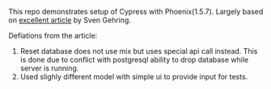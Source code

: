 This repo demonstrates setup of Cypress with Phoenix(1.5.7).
Largely based on [excellent article](https://medium.com/@svengehring/phoenix-end-to-end-testing-in-real-life-efdba3a85be1) by Sven Gehring.

Defiations from the article:
1. Reset database does not use mix but uses special api call instead. This is done due to conflict with postgresql ability to drop database while server is running. 
2. Used slighly different model with simple ui to provide input for tests.